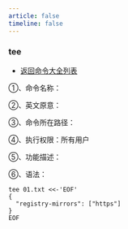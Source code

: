```yaml
---
article: false
timeline: false
---
```

### tee

- [返回命令大全列表](./command.md#文件管理)

①、命令名称：

②、英文原意：

③、命令所在路径：

④、执行权限：所有用户

⑤、功能描述：

⑥、语法：

```shell
tee 01.txt <<-'EOF'
{
  "registry-mirrors": ["https"]
}
EOF
```
